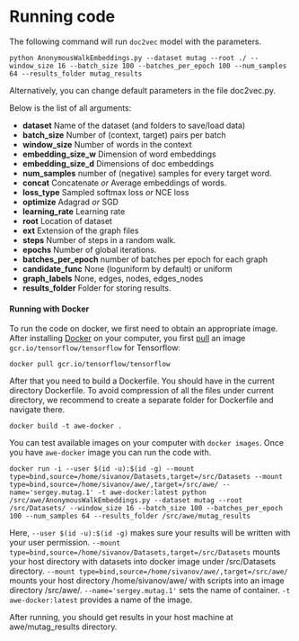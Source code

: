 # Running code

The following command will run `doc2vec` model with the parameters.
```
python AnonymousWalkEmbeddings.py --dataset mutag --root ./ --window_size 16 --batch_size 100 --batches_per_epoch 100 --num_samples 64 --results_folder mutag_results
```

Alternatively, you can change default parameters in the file doc2vec.py. 

Below is the list of all arguments: 
- **dataset** Name of the dataset (and folders to save/load data) 
- **batch_size** Number of (context, target) pairs per batch
- **window_size** Number of words in the context
- **embedding_size_w** Dimension of word embeddings
- **embedding_size_d** Dimensions of doc embeddings
- **num_samples** number of (negative) samples for every target word.
- **concat** Concatenate *or* Average embeddings of words.
- **loss_type** Sampled softmax loss *or* NCE loss
- **optimize** Adagrad *or* SGD
- **learning_rate** Learning rate
- **root** Location of dataset
- **ext** Extension of the graph files
- **steps** Number of steps in a random walk.
- **epochs** Number of global iterations. 
- **batches_per_epoch** number of batches per epoch for each graph
- **candidate_func** None (loguniform by default) or uniform
- **graph_labels** None, edges, nodes, edges_nodes
- **results_folder** Folder for storing results.

#### Running with Docker
To run the code on docker, we first need to obtain an appropriate image. After installing [Docker](https://docs.docker.com/engine/installation/) on your computer, you first [pull](https://docs.docker.com/docker-hub/repos/) an image `gcr.io/tensorflow/tensorflow` for Tensorflow:
```
docker pull gcr.io/tensorflow/tensorflow
```

After that you need to build a Dockerfile. You should have in the current directory Dockerfile. To avoid compression of all the files under current directory, we recommend to create a separate folder for Dockerfile and navigate there. 
```
docker build -t awe-docker .
```

You can test available images on your computer with `docker images`. Once you have `awe-docker` image you can run the code with.

```
docker run -i --user $(id -u):$(id -g) --mount type=bind,source=/home/sivanov/Datasets,target=/src/Datasets --mount type=bind,source=/home/sivanov/awe/,target=/src/awe/ --name='sergey.mutag.1' -t awe-docker:latest python /src/awe/AnonymousWalkEmbeddings.py --dataset mutag --root /src/Datasets/ --window_size 16 --batch_size 100 --batches_per_epoch 100 --num_samples 64 --results_folder /src/awe/mutag_results
```
Here, `--user $(id -u):$(id -g)` makes sure your results will be written with your user permission. `--mount type=bind,source=/home/sivanov/Datasets,target=/src/Datasets` mounts your host directory with datasets into docker image under /src/Datasets directory. `--mount type=bind,source=/home/sivanov/awe/,target=/src/awe/` mounts your host directory /home/sivanov/awe/ with scripts into an image directory /src/awe/. `--name='sergey.mutag.1'` sets the name of container. `-t awe-docker:latest` provides a name of the image. 

After running, you should get results in your host machine at awe/mutag_results directory. 
